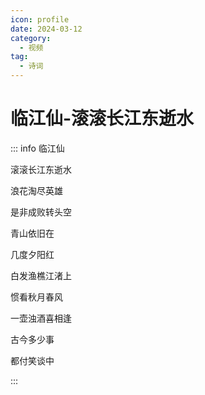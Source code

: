 ```yaml
---
icon: profile
date: 2024-03-12
category:
  - 视频
tag:
  - 诗词
---
```


# 临江仙-滚滚长江东逝水

<!-- more -->


<BiliBili bvid="BV1V4421c7yV" time=1176 />


::: info 临江仙

滚滚长江东逝水

浪花淘尽英雄

是非成败转头空

青山依旧在

几度夕阳红

白发渔樵江渚上

惯看秋月春风

一壶浊酒喜相逢

古今多少事

都付笑谈中

:::

